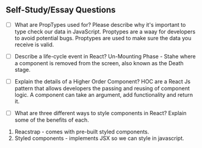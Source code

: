 ## Self-Study/Essay Questions

- [ ] What are PropTypes used for? Please describe why it's important to type check our data in JavaScript.
Proptypes are a waay for developers to avoid potential bugs. Proptypes are used to make sure the data you receive is valid.


- [ ] Describe a life-cycle event in React?
Un-Mounting Phase - Stahe where a component is removed from the screen, also known as the Death stage.

- [ ] Explain the details of a Higher Order Component?
HOC are a React Js pattern that allows developers the passing and reusing of component logic.
A component can take an argument, add functionality and return it.

- [ ] What are three different ways to style components in React? Explain some of the benefits of each.
1. Reacstrap - comes with pre-built styled components.
2. Styled components - implements JSX so we can style in javascript.